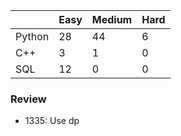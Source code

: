 |           | Easy  | Medium | Hard  |
|-----------|-------|--------|-------|
| Python    | 28    | 44     | 6     |
| C++       | 3     | 1      | 0     |
| SQL       | 12    | 0      | 0     |


### Review
* 1335: Use dp